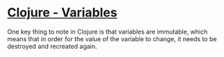 # [Clojure - Variables](https://www.tutorialspoint.com/clojure/clojure_variables.htm)

One key thing to note in Clojure is that variables are immutable, which means that in order for the value of the variable to change, it needs to be destroyed and recreated again.